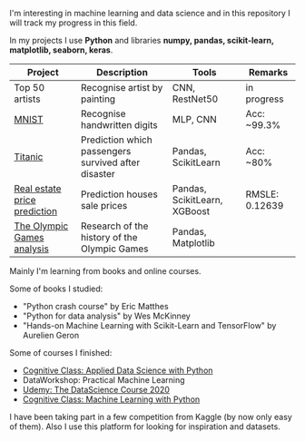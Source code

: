 I'm interesting in machine learning and data science and in this repository I will track my progress in this field. <br>

In my projects I use **Python** and libraries **numpy, pandas, scikit-learn, matplotlib, seaborn, keras**. <br>

| Project | Description | Tools | Remarks |
| --- | --- | --- | --- |
| Top 50 artists | Recognise artist by painting | CNN, RestNet50 | in progress | 
| [ MNIST ](https://github.com/marekts/Projects/tree/master/MNIST) | Recognise handwritten digits | MLP, CNN | Acc: ~99.3%|
| [ Titanic ](https://github.com/marekts/Projects/tree/master/Titanic) | Prediction which passengers survived after disaster | Pandas, ScikitLearn | Acc: ~80% |
| [ Real estate price prediction ](https://github.com/marekts/Projects/tree/master/Real%20estate%20price%20prediction) | Prediction houses sale prices | Pandas, ScikitLearn, XGBoost | RMSLE: 0.12639 |
| [ The Olympic Games analysis ](https://github.com/marekts/Projects/tree/master/The%20Olympic%20Games%20analysis) | Research of the history of the Olympic Games | Pandas, Matplotlib | | 


Mainly I'm learning from books and online courses.

Some of books I studied:
  - "Python crash course" by Eric Matthes 
  - "Python for data analysis" by Wes McKinney 
  - "Hands-on Machine Learning with Scikit-Learn and TensorFlow" by Aurelien Geron

Some of courses I finished:
  - [Cognitive Class: Applied Data Science with Python](https://www.youracclaim.com/badges/102f184c-22f1-4381-98a0-5123658023d8/linked_in_profile)
  - DataWorkshop: Practical Machine Learning
  - [Udemy: The DataScience Course 2020](https://www.udemy.com/certificate/UC-480c5011-7a7a-4f45-b1cd-d7359928c934/) 
  - [Cognitive Class: Machine Learning with Python](https://courses.cognitiveclass.ai/certificates/c44b1581dde04f88b3bcf70480467a42)

I have been taking part in a few competition from Kaggle (by now only easy of them). Also I use this platform for looking for inspiration and datasets.  

